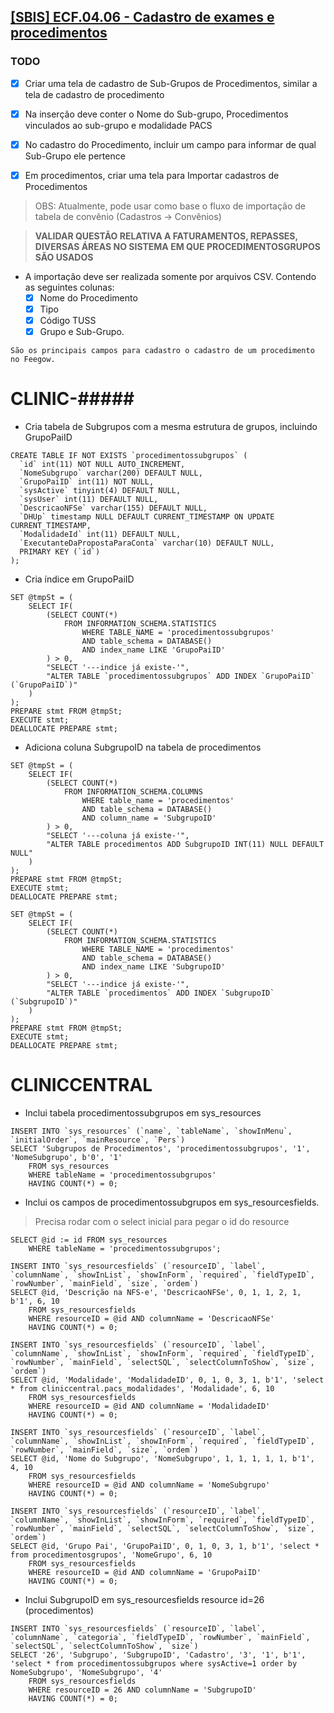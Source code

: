 ## [[SBIS] ECF.04.06 - Cadastro de exames e procedimentos](https://feegow.atlassian.net/browse/PRO-148)

### TODO
- [x] Criar uma tela de cadastro de Sub-Grupos de Procedimentos, similar a tela de cadastro de procedimento
- [x] Na inserção deve conter o Nome do Sub-grupo, Procedimentos vinculados ao sub-grupo e modalidade PACS
- [x] No cadastro do Procedimento, incluir um campo para informar de qual Sub-Grupo ele pertence


- [x] Em procedimentos, criar uma tela para Importar cadastros de Procedimentos
> OBS: Atualmente, pode usar como base o fluxo de importação de tabela de convênio (Cadastros → Convênios)

> **VALIDAR QUESTÃO RELATIVA A FATURAMENTOS, REPASSES, DIVERSAS ÁREAS NO SISTEMA EM QUE PROCEDIMENTOSGRUPOS SÃO USADOS**
- A importação deve ser realizada somente por arquivos CSV. Contendo as seguintes colunas: 
  - [x] Nome do Procedimento
  - [x] Tipo
  - [x] Código TUSS
  - [x] Grupo e Sub-Grupo. 

``São os principais campos para cadastro o cadastro de um procedimento no Feegow.``

  CLINIC-#####
  =====
- Cria tabela de Subgrupos com a mesma estrutura de grupos, incluindo GrupoPaiID
```
CREATE TABLE IF NOT EXISTS `procedimentossubgrupos` (
  `id` int(11) NOT NULL AUTO_INCREMENT,
  `NomeSubgrupo` varchar(200) DEFAULT NULL,
  `GrupoPaiID` int(11) NOT NULL,
  `sysActive` tinyint(4) DEFAULT NULL,
  `sysUser` int(11) DEFAULT NULL,
  `DescricaoNFSe` varchar(155) DEFAULT NULL,
  `DHUp` timestamp NULL DEFAULT CURRENT_TIMESTAMP ON UPDATE CURRENT_TIMESTAMP,
  `ModalidadeId` int(11) DEFAULT NULL,
  `ExecutanteDaPropostaParaConta` varchar(10) DEFAULT NULL,
  PRIMARY KEY (`id`)
);
```
- Cria índice em GrupoPaiID
```
SET @tmpSt = (
    SELECT IF(
        (SELECT COUNT(*) 
            FROM INFORMATION_SCHEMA.STATISTICS 
                WHERE TABLE_NAME = 'procedimentossubgrupos' 
                AND table_schema = DATABASE() 
                AND index_name LIKE 'GrupoPaiID'
        ) > 0,
        "SELECT '---indice já existe-'", 
        "ALTER TABLE `procedimentossubgrupos` ADD INDEX `GrupoPaiID` (`GrupoPaiID`)"
    )
);
PREPARE stmt FROM @tmpSt;
EXECUTE stmt;
DEALLOCATE PREPARE stmt;
```
- Adiciona coluna SubgrupoID na tabela de procedimentos
```
SET @tmpSt = ( 
    SELECT IF( 
        (SELECT COUNT(*) 
            FROM INFORMATION_SCHEMA.COLUMNS 
                WHERE table_name = 'procedimentos' 
                AND table_schema = DATABASE() 
                AND column_name = 'SubgrupoID' 
        ) > 0,
        "SELECT '---coluna já existe-'",
        "ALTER TABLE procedimentos ADD SubgrupoID INT(11) NULL DEFAULT NULL"
    )
);
PREPARE stmt FROM @tmpSt;
EXECUTE stmt;
DEALLOCATE PREPARE stmt;

SET @tmpSt = (
    SELECT IF(
        (SELECT COUNT(*) 
            FROM INFORMATION_SCHEMA.STATISTICS 
                WHERE TABLE_NAME = 'procedimentos' 
                AND table_schema = DATABASE() 
                AND index_name LIKE 'SubgrupoID'
        ) > 0,
        "SELECT '---indice já existe-'", 
        "ALTER TABLE `procedimentos` ADD INDEX `SubgrupoID` (`SubgrupoID`)"
    )
);
PREPARE stmt FROM @tmpSt;
EXECUTE stmt;
DEALLOCATE PREPARE stmt;
```

CLINICCENTRAL
=====
- Inclui tabela procedimentossubgrupos em sys_resources
```
INSERT INTO `sys_resources` (`name`, `tableName`, `showInMenu`, `initialOrder`, `mainResource`, `Pers`) 
SELECT 'Subgrupos de Procedimentos', 'procedimentossubgrupos', '1', 'NomeSubgrupo', b'0', '1' 
	FROM sys_resources
	WHERE tableName = 'procedimentossubgrupos' 
	HAVING COUNT(*) = 0;
```
- Inclui os campos de procedimentossubgrupos em sys_resourcesfields.
> Precisa rodar com o select inicial para pegar o id do resource
```
SELECT @id := id FROM sys_resources
	WHERE tableName = 'procedimentossubgrupos';

INSERT INTO `sys_resourcesfields` (`resourceID`, `label`, `columnName`, `showInList`, `showInForm`, `required`, `fieldTypeID`, `rowNumber`, `mainField`, `size`, `ordem`) 
SELECT @id, 'Descrição na NFS-e', 'DescricaoNFSe', 0, 1, 1, 2, 1, b'1', 6, 10 
	FROM sys_resourcesfields
	WHERE resourceID = @id AND columnName = 'DescricaoNFSe'
	HAVING COUNT(*) = 0;

INSERT INTO `sys_resourcesfields` (`resourceID`, `label`, `columnName`, `showInList`, `showInForm`, `required`, `fieldTypeID`, `rowNumber`, `mainField`, `selectSQL`, `selectColumnToShow`, `size`, `ordem`) 
SELECT @id, 'Modalidade', 'ModalidadeID', 0, 1, 0, 3, 1, b'1', 'select * from cliniccentral.pacs_modalidades', 'Modalidade', 6, 10 
	FROM sys_resourcesfields
	WHERE resourceID = @id AND columnName = 'ModalidadeID'
	HAVING COUNT(*) = 0;

INSERT INTO `sys_resourcesfields` (`resourceID`, `label`, `columnName`, `showInList`, `showInForm`, `required`, `fieldTypeID`, `rowNumber`, `mainField`, `size`, `ordem`) 
SELECT @id, 'Nome do Subgrupo', 'NomeSubgrupo', 1, 1, 1, 1, 1, b'1', 4, 10 
	FROM sys_resourcesfields
	WHERE resourceID = @id AND columnName = 'NomeSubgrupo'
	HAVING COUNT(*) = 0;

INSERT INTO `sys_resourcesfields` (`resourceID`, `label`, `columnName`, `showInList`, `showInForm`, `required`, `fieldTypeID`, `rowNumber`, `mainField`, `selectSQL`, `selectColumnToShow`, `size`, `ordem`) 
SELECT @id, 'Grupo Pai', 'GrupoPaiID', 0, 1, 0, 3, 1, b'1', 'select * from procedimentosgrupos', 'NomeGrupo', 6, 10 
	FROM sys_resourcesfields
	WHERE resourceID = @id AND columnName = 'GrupoPaiID'
	HAVING COUNT(*) = 0;
```
- Inclui SubgrupoID em sys_resourcesfields resource id=26 (procedimentos)
```
INSERT INTO `sys_resourcesfields` (`resourceID`, `label`, `columnName`, `categoria`, `fieldTypeID`, `rowNumber`, `mainField`, `selectSQL`, `selectColumnToShow`, `size`) 
SELECT '26', 'Subgrupo', 'SubgrupoID', 'Cadastro', '3', '1', b'1', 'select * from procedimentossubgrupos where sysActive=1 order by NomeSubgrupo', 'NomeSubgrupo', '4' 
	FROM sys_resourcesfields
	WHERE resourceID = 26 AND columnName = 'SubgrupoID'
	HAVING COUNT(*) = 0;
```
